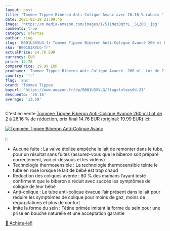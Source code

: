 ```yaml
---
layout: post
title: 'Tommee Tippee Biberon Anti-Colique Avanc avec 26.16 % rabais '
date: 2021-02-18 21:09:46
image: 'https://m.media-amazon.com/images/I/511Nez8qtrL._SL200_.jpg'
comments: true
category: ofertas
author: ring
slug: 'B001U3XVLG-fr Tommee Tippee Biberon Anti-Colique Avancé 260 ml Lot de 2'
sku: 'B001U3XVLG-fr'
actualPrice: 14.76 EUR
currency: EUR
price: 14.76
comparePrice: 19.99 EUR
prodname: 'Tommee Tippee Biberon Anti-Colique Avancé  260 ml  Lot de 2'
country: 'fr'
flag: '🇫🇷'
brand: 'Tommee Tippee'
buyurl: 'https://www.amazon.fr/dp/B001U3XVLG/?tag=tolees0d-21'
descuento: '26.16'
average: '13.59'
---
```


C'est en vente [Tommee Tippee Biberon Anti-Colique Avancé  260 ml  Lot de 2](https://www.amazon.fr/dp/B001U3XVLG/?tag=tolees0d-21)  à  26.16 % de réduction, prix final  14.76 EUR (original: 19.99 EUR) ici:

[![Tommee Tippee Biberon Anti-Colique Avanc](https://m.media-amazon.com/images/I/511Nez8qtrL._SL200_.jpg)](https://www.amazon.fr/dp/B001U3XVLG/?tag=tolees0d-21)

ℹ️:

- Aucune fuite : La valve étoilée empêche le lait de remonter dans le tube, pour un résultat sans fuites (assurez-vous que le biberon soit préparé correctement, voir ci-dessous et les vidéos)
- Technologie thermosensible : La technologie thermosensible teinte le tube en rose lorsque le lait de bébé est trop chaud
- Réduction des coliques avérée : 80 % des mamans l’ayant testé confirment que le biberon a réduit avec succès les symptômes de colique de leur bébé
- Anti-colique : Le tube anti-colique évacue l’air présent dans le lait pour réduire les symptômes de colique pour moins de gaz, moins de régurgitations et plus de confort
- Imite la forme du sein : Tétine primée imitant la forme du sein pour une prise en bouche naturelle et une acceptation garantie

[🛒 Achète-le!!](https://www.amazon.fr/dp/B001U3XVLG/?tag=tolees0d-21)
